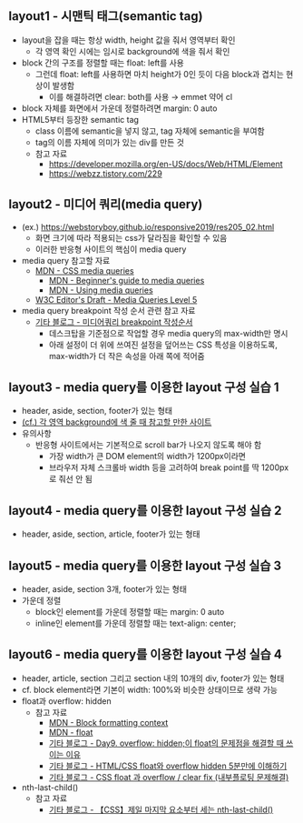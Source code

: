 ## layout1 - 시맨틱 태그(semantic tag)
- layout을 잡을 때는 항상 width, height 값을 줘서 영역부터 확인
  - 각 영역 확인 시에는 임시로 background에 색을 줘서 확인
- block 간의 구조를 정렬할 때는 float: left를 사용
  - 그런데 float: left를 사용하면 마치 height가 0인 듯이 다음 block과 겹치는 현상이 발생함
    - 이를 해결하려면 clear: both를 사용 → emmet 약어 cl
- block 자체를 화면에서 가운데 정렬하려면 margin: 0 auto
- HTML5부터 등장한 semantic tag
  - class 이름에 semantic을 넣지 않고, tag 자체에 semantic을 부여함
  - tag의 이름 자체에 의미가 있는 div를 만든 것
  - 참고 자료
    - https://developer.mozilla.org/en-US/docs/Web/HTML/Element
    - https://webzz.tistory.com/229

## layout2 - 미디어 쿼리(media query)
- (ex.) https://webstoryboy.github.io/responsive2019/res205_02.html
  - 화면 크기에 따라 적용되는 css가 달라짐을 확인할 수 있음
  - 이러한 반응형 사이트의 핵심이 media query
- media query 참고할 자료
  - [MDN - CSS media queries](https://developer.mozilla.org/en-US/docs/Web/CSS/CSS_media_queries)
    - [MDN - Beginner's guide to media queries](https://developer.mozilla.org/en-US/docs/Learn/CSS/CSS_layout/Media_queries)
    - [MDN - Using media queries](https://developer.mozilla.org/en-US/docs/Web/CSS/CSS_media_queries/Using_media_queries)
  - [W3C Editor's Draft - Media Queries Level 5](https://drafts.csswg.org/mediaqueries-5/#typedef-media-feature)
- media query breakpoint 작성 순서 관련 참고 자료
  - [기타 블로그 - 미디어쿼리 breakpoint 작성순서](https://usingu.co.kr/frontend/css/%EB%AF%B8%EB%94%94%EC%96%B4%EC%BF%BC%EB%A6%AC-breakpoint-%EC%9E%91%EC%84%B1%EC%88%9C%EC%84%9C/)
    - 데스크탑을 기준점으로 작업할 경우 media query의 max-width만 명시
    - 아래 설정이 더 위에 쓰여진 설정을 덮어쓰는 CSS 특성을 이용하도록, max-width가 더 작은 속성을 아래 쪽에 적어줌

## layout3 - media query를 이용한 layout 구성 실습 1
- header, aside, section, footer가 있는 형태
- [(cf.) 각 영역 background에 색 줄 때 참고할 만한 사이트](https://materializecss.com/color.html)
- 유의사항
  - 반응형 사이트에서는 기본적으로 scroll bar가 나오지 않도록 해야 함
    - 가장 width가 큰 DOM element의 width가 1200px이라면
    - 브라우저 자체 스크롤바 width 등을 고려하여 break point를 딱 1200px로 줘선 안 됨

## layout4 - media query를 이용한 layout 구성 실습 2
- header, aside, section, article, footer가 있는 형태

## layout5 - media query를 이용한 layout 구성 실습 3
- header, aside, section 3개, footer가 있는 형태
- 가운데 정렬
  - block인 element를 가운데 정렬할 때는 margin: 0 auto
  - inline인 element를 가운데 정렬할 때는 text-align: center;

## layout6 - media query를 이용한 layout 구성 실습 4
- header, article, section 그리고 section 내의 10개의 div, footer가 있는 형태
- cf. block element라면 기본이 width: 100%와 비슷한 상태이므로 생략 가능
- float과 overflow: hidden
  - 참고 자료
    - [MDN - Block formatting context](https://developer.mozilla.org/en-US/docs/Web/CSS/CSS_display/Block_formatting_context)
    - [MDN - float](https://developer.mozilla.org/en-US/docs/Web/CSS/float)
    - [기타 블로그 - Day9. overflow: hidden;이 float의 문제점을 해결할 때 쓰이는 이유](https://velog.io/@kimconut/Day9.-overflow-hidden이-float의-문제점을-해결할-때-쓰이는-이유)
    - [기타 블로그 - HTML/CSS float와 overflow hidden 5분만에 이해하기](https://1duri1.tistory.com/249)
    - [기타 블로그 - CSS float 과 overflow / clear fix (내부플로팅 문제해결)](https://velog.io/@mhnormal/CSS-float-과-overflow-clear-fix-내부플로팅-문제해결)
- nth-last-child()
  - 참고 자료
    - [기타 블로그 - 【CSS】제일 마지막 요소부터 세는 nth-last-child()](https://wellcode.tistory.com/5)
